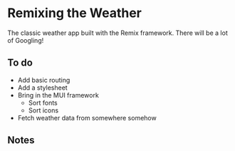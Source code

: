 # Remixing the Weather

The classic weather app built with the Remix framework. There will be a lot of Googling!

## To do

* Add basic routing
* Add a stylesheet
* Bring in the MUI framework
    * Sort fonts
    * Sort icons 
* Fetch weather data from somewhere somehow

## Notes 

